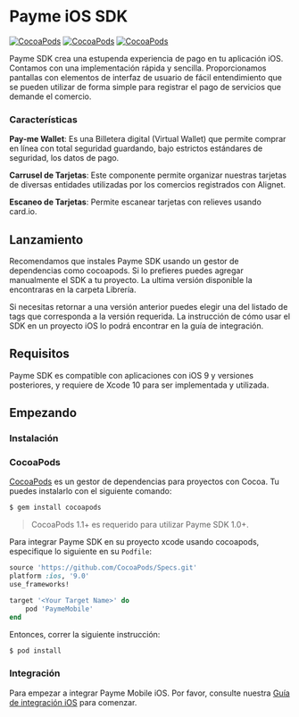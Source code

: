 # Payme iOS SDK

[![CocoaPods](https://img.shields.io/badge/cocoapods-1.0.0-red.svg)](http://cocoapods.org/?q=author%3Astripe%20name%3Astripe)
[![CocoaPods](https://img.shields.io/badge/licence-MIT-yellow.svg)](https://github.com/stripe/stripe-ios/blob/master/LICENSE)
[![CocoaPods](https://img.shields.io/badge/plattform-ios-green.svg)](https://github.com/stripe/stripe-ios#)

Payme SDK crea una estupenda experiencia de pago en tu aplicación iOS. Contamos con una implementación rápida y sencilla. Proporcionamos pantallas con elementos de interfaz de usuario de fácil entendimiento que se pueden utilizar de forma simple para registrar el pago de servicios que demande el comercio.

### Características

**Pay-me Wallet**: Es una Billetera digital (Virtual Wallet) que permite comprar en línea con total seguridad guardando, bajo estrictos estándares de seguridad, los datos de pago.

**Carrusel de Tarjetas**: Este componente permite organizar nuestras tarjetas de diversas entidades utilizadas por los comercios registrados con Alignet.

**Escaneo de Tarjetas**: Permite escanear tarjetas con relieves usando card.io.


## Lanzamiento	

Recomendamos que instales Payme SDK usando un gestor de dependencias como cocoapods. Si lo prefieres puedes agregar manualmente el SDK a tu proyecto. La ultima versión disponible la encontraras en la carpeta Librería.

Si necesitas retornar a una versión anterior puedes elegir una del listado de tags que corresponda a la versión requerida. La instrucción de cómo usar el SDK en un proyecto iOS lo podrá encontrar en la guía de integración.

## Requisitos

Payme SDK es compatible con aplicaciones con iOS 9 y versiones posteriores, y requiere de Xcode 10 para ser implementada y utilizada.

## Empezando

### Instalación

### CocoaPods

[CocoaPods](https://cocoapods.org) es un gestor de dependencias para proyectos con Cocoa. Tu puedes instalarlo con el siguiente comando:

```bash
$ gem install cocoapods
```

> CocoaPods 1.1+ es requerido para utilizar Payme SDK 1.0+.

Para integrar Payme SDK en su proyecto xcode usando cocoapods, especifique lo siguiente en su `Podfile`:

```ruby
source 'https://github.com/CocoaPods/Specs.git'
platform :ios, '9.0'
use_frameworks!

target '<Your Target Name>' do
    pod 'PaymeMobile'
end
```

Entonces, correr la siguiente instrucción:

```bash
$ pod install
```

### Integración

Para empezar a integrar Payme Mobile iOS. Por favor, consulte nuestra [Guía de integración iOS](https://github.com/alignetdev/paymemobile-ios/blob/master/Documentacion/Gu%C3%ADa%20de%20integración%20-%20iOS.pdf) para comenzar.
